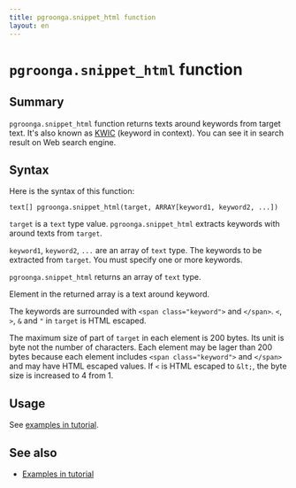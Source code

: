 ```yaml
---
title: pgroonga.snippet_html function
layout: en
---
```


# `pgroonga.snippet_html` function

## Summary

`pgroonga.snippet_html` function returns texts around keywords from target text. It's also known as [KWIC](https://en.wikipedia.org/wiki/Key_Word_in_Context) (keyword in context). You can see it in search result on Web search engine.

## Syntax

Here is the syntax of this function:

```text
text[] pgroonga.snippet_html(target, ARRAY[keyword1, keyword2, ...])
```

`target` is a `text` type value. `pgroonga.snippet_html` extracts keywords with around texts from `target`.

`keyword1`, `keyword2`, `...` are an array of `text` type. The keywords to be extracted from `target`. You must specify one or more keywords.

`pgroonga.snippet_html` returns an array of `text` type.

Element in the returned array is a text around keyword.

The keywords are surrounded with `<span class="keyword">` and `</span>`. `<`, `>`, `&` and `"` in `target` is HTML escaped.

The maximum size of part of `target` in each element is 200 bytes. Its unit is byte not the number of characters. Each element may be lager than 200 bytes because each element includes `<span class="keyword">` and `</span>` and may have HTML escaped values. If `<` is HTML escaped to `&lt;`, the byte size is increased to 4 from 1.

## Usage

See [examples in tutorial](../../tutorial/#snippet).

## See also

  * [Examples in tutorial](../../tutorial/#snippet)
